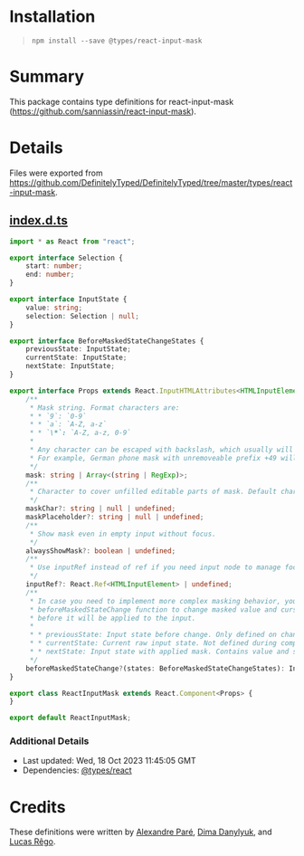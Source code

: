 # Installation
> `npm install --save @types/react-input-mask`

# Summary
This package contains type definitions for react-input-mask (https://github.com/sanniassin/react-input-mask).

# Details
Files were exported from https://github.com/DefinitelyTyped/DefinitelyTyped/tree/master/types/react-input-mask.
## [index.d.ts](https://github.com/DefinitelyTyped/DefinitelyTyped/tree/master/types/react-input-mask/index.d.ts)
````ts
import * as React from "react";

export interface Selection {
    start: number;
    end: number;
}

export interface InputState {
    value: string;
    selection: Selection | null;
}

export interface BeforeMaskedStateChangeStates {
    previousState: InputState;
    currentState: InputState;
    nextState: InputState;
}

export interface Props extends React.InputHTMLAttributes<HTMLInputElement> {
    /**
     * Mask string. Format characters are:
     * * `9`: `0-9`
     * * `a`: `A-Z, a-z`
     * * `\*`: `A-Z, a-z, 0-9`
     *
     * Any character can be escaped with backslash, which usually will appear as double backslash in JS strings.
     * For example, German phone mask with unremoveable prefix +49 will look like `mask="+4\\9 99 999 99"` or `mask={"+4\\\\9 99 999 99"}`
     */
    mask: string | Array<(string | RegExp)>;
    /**
     * Character to cover unfilled editable parts of mask. Default character is "_". If set to null, unfilled parts will be empty, like in ordinary input.
     */
    maskChar?: string | null | undefined;
    maskPlaceholder?: string | null | undefined;
    /**
     * Show mask even in empty input without focus.
     */
    alwaysShowMask?: boolean | undefined;
    /**
     * Use inputRef instead of ref if you need input node to manage focus, selection, etc.
     */
    inputRef?: React.Ref<HTMLInputElement> | undefined;
    /**
     * In case you need to implement more complex masking behavior, you can provide
     * beforeMaskedStateChange function to change masked value and cursor position
     * before it will be applied to the input.
     *
     * * previousState: Input state before change. Only defined on change event.
     * * currentState: Current raw input state. Not defined during component render.
     * * nextState: Input state with applied mask. Contains value and selection fields.
     */
    beforeMaskedStateChange?(states: BeforeMaskedStateChangeStates): InputState;
}

export class ReactInputMask extends React.Component<Props> {
}

export default ReactInputMask;

````

### Additional Details
 * Last updated: Wed, 18 Oct 2023 11:45:05 GMT
 * Dependencies: [@types/react](https://npmjs.com/package/@types/react)

# Credits
These definitions were written by [Alexandre Paré](https://github.com/apare), [Dima Danylyuk](https://github.com/dima7a14), and [Lucas Rêgo](https://github.com/lucasraziel).
